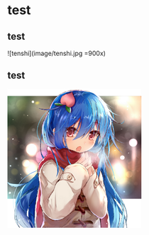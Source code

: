 # test

## test

![tenshi](image/tenshi.jpg =900x)

## test

<img src="image/tenshi.jpg" title="tenshi" alt="tenshi" style="max-width:60%;margin:auto;" />












